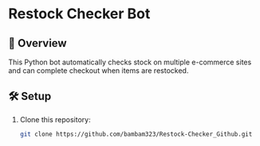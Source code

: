 # Restock Checker Bot

## 📌 Overview
This Python bot automatically checks stock on multiple e-commerce sites and can complete checkout when items are restocked.

## 🛠 Setup
1. Clone this repository:
   ```bash
   git clone https://github.com/bambam323/Restock-Checker_Github.git
